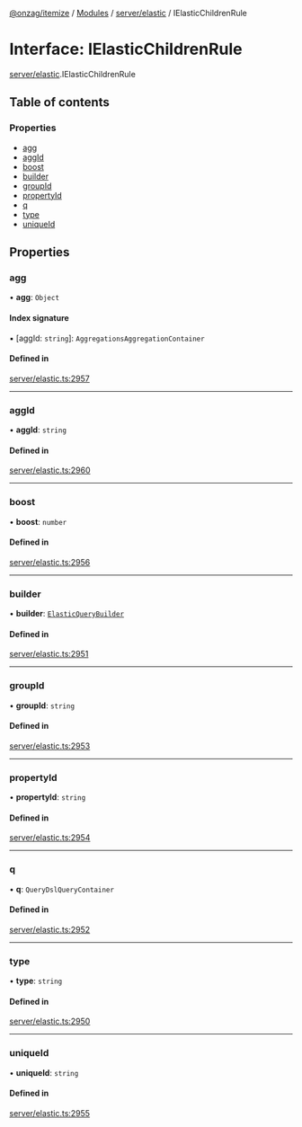 [@onzag/itemize](../README.md) / [Modules](../modules.md) / [server/elastic](../modules/server_elastic.md) / IElasticChildrenRule

# Interface: IElasticChildrenRule

[server/elastic](../modules/server_elastic.md).IElasticChildrenRule

## Table of contents

### Properties

- [agg](server_elastic.IElasticChildrenRule.md#agg)
- [aggId](server_elastic.IElasticChildrenRule.md#aggid)
- [boost](server_elastic.IElasticChildrenRule.md#boost)
- [builder](server_elastic.IElasticChildrenRule.md#builder)
- [groupId](server_elastic.IElasticChildrenRule.md#groupid)
- [propertyId](server_elastic.IElasticChildrenRule.md#propertyid)
- [q](server_elastic.IElasticChildrenRule.md#q)
- [type](server_elastic.IElasticChildrenRule.md#type)
- [uniqueId](server_elastic.IElasticChildrenRule.md#uniqueid)

## Properties

### agg

• **agg**: `Object`

#### Index signature

▪ [aggId: `string`]: `AggregationsAggregationContainer`

#### Defined in

[server/elastic.ts:2957](https://github.com/onzag/itemize/blob/73e0c39e/server/elastic.ts#L2957)

___

### aggId

• **aggId**: `string`

#### Defined in

[server/elastic.ts:2960](https://github.com/onzag/itemize/blob/73e0c39e/server/elastic.ts#L2960)

___

### boost

• **boost**: `number`

#### Defined in

[server/elastic.ts:2956](https://github.com/onzag/itemize/blob/73e0c39e/server/elastic.ts#L2956)

___

### builder

• **builder**: [`ElasticQueryBuilder`](../classes/server_elastic.ElasticQueryBuilder.md)

#### Defined in

[server/elastic.ts:2951](https://github.com/onzag/itemize/blob/73e0c39e/server/elastic.ts#L2951)

___

### groupId

• **groupId**: `string`

#### Defined in

[server/elastic.ts:2953](https://github.com/onzag/itemize/blob/73e0c39e/server/elastic.ts#L2953)

___

### propertyId

• **propertyId**: `string`

#### Defined in

[server/elastic.ts:2954](https://github.com/onzag/itemize/blob/73e0c39e/server/elastic.ts#L2954)

___

### q

• **q**: `QueryDslQueryContainer`

#### Defined in

[server/elastic.ts:2952](https://github.com/onzag/itemize/blob/73e0c39e/server/elastic.ts#L2952)

___

### type

• **type**: `string`

#### Defined in

[server/elastic.ts:2950](https://github.com/onzag/itemize/blob/73e0c39e/server/elastic.ts#L2950)

___

### uniqueId

• **uniqueId**: `string`

#### Defined in

[server/elastic.ts:2955](https://github.com/onzag/itemize/blob/73e0c39e/server/elastic.ts#L2955)
